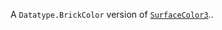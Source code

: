A `Datatype.BrickColor` version of
[`SurfaceColor3`](https://create.roblox.com/docs/reference/engine/classes/SelectionBox#SurfaceColor3)..